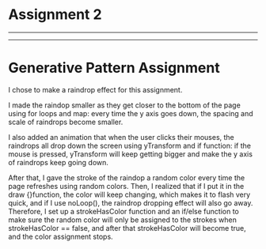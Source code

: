 # Assignment 2

---

---

# Generative Pattern Assignment

I chose to make a raindrop effect for this assignment.

I made the raindop smaller as they get closer to the bottom of the page using for loops and map: every time the y axis goes down, the spacing and scale of raindrops become smaller. 

I also added an animation that when the user clicks their mouses, the raindrops all drop down the screen using yTransform and if function: if the mouse is pressed, yTransform will keep getting bigger and make the y axis of raindrops keep going down.

After that, I gave the stroke of the raindop a random color every time the page refreshes using random colors. Then, I realized that if I put it in the draw {}function, the color will keep changing, which makes it to flash very quick, and if I use noLoop(), the raindrop dropping effect will also go away. Therefore, I set up a strokeHasColor function and an if/else function to make sure the random color will only be assigned to the strokes when strokeHasColor == false, and after that strokeHasColor will become true, and the color assignment stops. 
